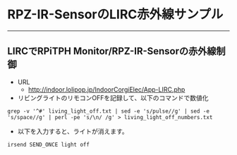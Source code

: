 # RPZ-IR-SensorのLIRC赤外線サンプル
-----

## LIRCでRPiTPH Monitor/RPZ-IR-Sensorの赤外線制御
* URL
  - http://indoor.lolipop.jp/IndoorCorgiElec/App-LIRC.php
* リビングライトのリモコンOFFを記録して、以下のコマンドで数値化
```
grep -v '^#' living_light_off.txt | sed -e 's/pulse//g' | sed -e 's/space//g' | perl -pe 's/\n/ /g' > living_light_off_numbers.txt
```
* 以下を入力すると、ライトが消えます。
```
irsend SEND_ONCE light off
```
